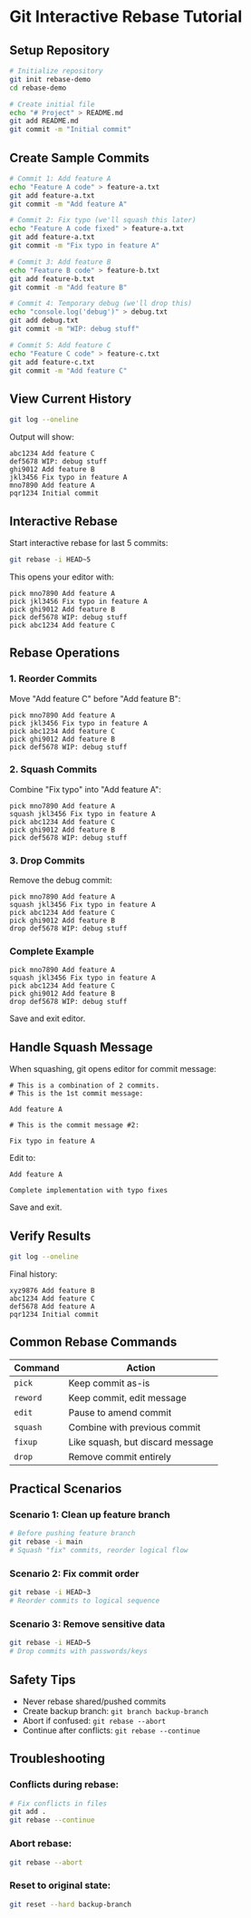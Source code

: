 # Git Interactive Rebase Tutorial

## Setup Repository

```bash
# Initialize repository
git init rebase-demo
cd rebase-demo

# Create initial file
echo "# Project" > README.md
git add README.md
git commit -m "Initial commit"
```

## Create Sample Commits

```bash
# Commit 1: Add feature A
echo "Feature A code" > feature-a.txt
git add feature-a.txt
git commit -m "Add feature A"

# Commit 2: Fix typo (we'll squash this later)
echo "Feature A code fixed" > feature-a.txt
git add feature-a.txt
git commit -m "Fix typo in feature A"

# Commit 3: Add feature B
echo "Feature B code" > feature-b.txt
git add feature-b.txt
git commit -m "Add feature B"

# Commit 4: Temporary debug (we'll drop this)
echo "console.log('debug')" > debug.txt
git add debug.txt
git commit -m "WIP: debug stuff"

# Commit 5: Add feature C
echo "Feature C code" > feature-c.txt
git add feature-c.txt
git commit -m "Add feature C"
```

## View Current History

```bash
git log --oneline
```

Output will show:
```
abc1234 Add feature C
def5678 WIP: debug stuff
ghi9012 Add feature B
jkl3456 Fix typo in feature A
mno7890 Add feature A
pqr1234 Initial commit
```

## Interactive Rebase

Start interactive rebase for last 5 commits:

```bash
git rebase -i HEAD~5
```

This opens your editor with:
```
pick mno7890 Add feature A
pick jkl3456 Fix typo in feature A
pick ghi9012 Add feature B
pick def5678 WIP: debug stuff
pick abc1234 Add feature C
```

## Rebase Operations

### 1. Reorder Commits
Move "Add feature C" before "Add feature B":
```
pick mno7890 Add feature A
pick jkl3456 Fix typo in feature A
pick abc1234 Add feature C
pick ghi9012 Add feature B
pick def5678 WIP: debug stuff
```

### 2. Squash Commits
Combine "Fix typo" into "Add feature A":
```
pick mno7890 Add feature A
squash jkl3456 Fix typo in feature A
pick abc1234 Add feature C
pick ghi9012 Add feature B
pick def5678 WIP: debug stuff
```

### 3. Drop Commits
Remove the debug commit:
```
pick mno7890 Add feature A
squash jkl3456 Fix typo in feature A
pick abc1234 Add feature C
pick ghi9012 Add feature B
drop def5678 WIP: debug stuff
```

### Complete Example
```
pick mno7890 Add feature A
squash jkl3456 Fix typo in feature A
pick abc1234 Add feature C
pick ghi9012 Add feature B
drop def5678 WIP: debug stuff
```

Save and exit editor.

## Handle Squash Message

When squashing, git opens editor for commit message:
```
# This is a combination of 2 commits.
# This is the 1st commit message:

Add feature A

# This is the commit message #2:

Fix typo in feature A
```

Edit to:
```
Add feature A

Complete implementation with typo fixes
```

Save and exit.

## Verify Results

```bash
git log --oneline
```

Final history:
```
xyz9876 Add feature B
abc1234 Add feature C
def5678 Add feature A
pqr1234 Initial commit
```

## Common Rebase Commands

| Command | Action |
|---------|--------|
| `pick` | Keep commit as-is |
| `reword` | Keep commit, edit message |
| `edit` | Pause to amend commit |
| `squash` | Combine with previous commit |
| `fixup` | Like squash, but discard message |
| `drop` | Remove commit entirely |

## Practical Scenarios

### Scenario 1: Clean up feature branch
```bash
# Before pushing feature branch
git rebase -i main
# Squash "fix" commits, reorder logical flow
```

### Scenario 2: Fix commit order
```bash
git rebase -i HEAD~3
# Reorder commits to logical sequence
```

### Scenario 3: Remove sensitive data
```bash
git rebase -i HEAD~5
# Drop commits with passwords/keys
```

## Safety Tips

- Never rebase shared/pushed commits
- Create backup branch: `git branch backup-branch`
- Abort if confused: `git rebase --abort`
- Continue after conflicts: `git rebase --continue`

## Troubleshooting

### Conflicts during rebase:
```bash
# Fix conflicts in files
git add .
git rebase --continue
```

### Abort rebase:
```bash
git rebase --abort
```

### Reset to original state:
```bash
git reset --hard backup-branch
```